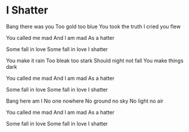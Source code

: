# I Shatter

Bang there was you
Too gold too blue
You took the truth
I cried you flew

You called me mad
And I am mad
As a hatter

Some fall in love
Some fall in love
I shatter

You make it rain
Too bleak too stark
Should night not fall
You make things dark

You called me mad
And I am mad
As a hatter

Some fall in love
Some fall in love
I shatter

Bang here am I
No one nowhere
No ground no sky
No light no air

You called me mad
And I am mad
As a hatter

Some fall in love
Some fall in love
I shatter

